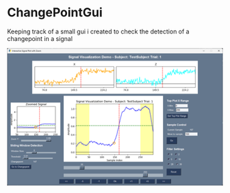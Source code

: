 # ChangePointGui
Keeping track of a small gui i created to check the detection of a changepoint in a signal 

![TheGUI](GuiImage.png)
